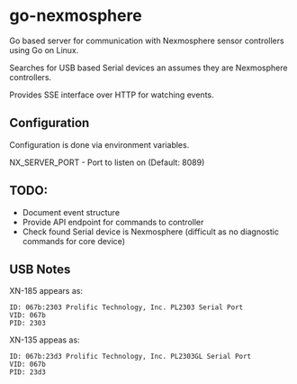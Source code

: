 # go-nexmosphere

Go based server for communication with Nexmosphere sensor controllers using Go on Linux.

Searches for USB based Serial devices an assumes they are Nexmosphere controllers.

Provides SSE interface over HTTP for watching events.

## Configuration

Configuration is done via environment variables.

NX_SERVER_PORT - Port to listen on (Default: 8089)

## TODO:

- Document event structure
- Provide API endpoint for commands to controller
- Check found Serial device is Nexmosphere (difficult as no diagnostic commands for core device)

## USB Notes

XN-185 appears as:

```
ID: 067b:2303 Prolific Technology, Inc. PL2303 Serial Port
VID: 067b
PID: 2303
```

XN-135 appeas as:

```
ID: 067b:23d3 Prolific Technology, Inc. PL2303GL Serial Port
VID: 067b
PID: 23d3
```